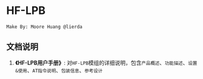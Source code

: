 HF-LPB
======

	Make By: Moore Huang @lierda

## 文档说明
1. **《HF-LPB用户手册》**: 对`HF-LPB`模组的详细说明，包含`产品概述`、`功能描述`、`设置&使用`、`AT指令说明`、`包装信息`、`参考设计`

